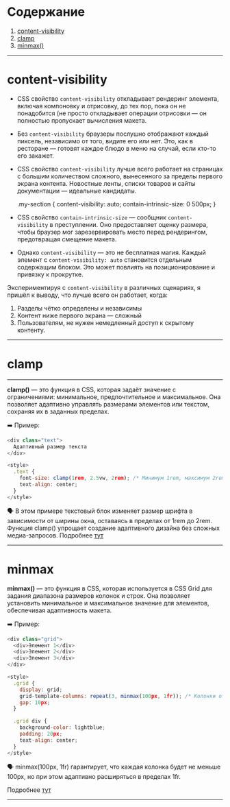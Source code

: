 # Содержание

1. [content-visibility](#content-visibility)
2. [clamp](#clamp)
3. [minmax()](#minmax)

---

# content-visibility

- CSS свойство `content-visibility` откладывает рендеринг элемента,  
  включая компоновку и отрисовку, до тех пор, пока он не понадобится (не просто откладывает операции отрисовки — он полностью пропускает вычисления макета.
- Без `content-visibility` браузеры послушно отображают каждый пиксель,
  независимо от того, видите его или нет. Это, как в ресторане —
  готовят каждое блюдо в меню на случай, если кто-то его закажет.

- CSS свойство `content-visibility` лучше всего работает на страницах с
  большим количеством сложного, вынесенного за пределы первого экрана
  контента. Новостные ленты, списки товаров и сайты документации —
  идеальные кандидаты.

  .my-section {
  content-visibility: auto;
  contain-intrinsic-size: 0 500px;
  }

- CSS свойство `contain-intrinsic-size` — сообщник `content-visibility`
  в преступлении. Оно предоставляет оценку размера, чтобы браузер мог
  зарезервировать место перед рендерингом, предотвращая смещение
  макета.
- Однако `content-visibility` — это не бесплатная магия. Каждый элемент
  с `content-visibility: auto` становится отдельным содержащим блоком.
  Это может повлиять на позиционирование и привязку к прокрутке.

Экспериментируя с `content-visibility` в различных сценариях, я пришёл к выводу, что лучше всего он работает, когда:

1.  Разделы чётко определены и независимы
2.  Контент ниже первого экрана — сложный
3.  Пользователям, не нужен немедленный доступ к скрытому контенту.

<hr/>

# clamp

---

**clamp()** — это функция в CSS, которая задаёт значение с ограничениями: минимальное, предпочтительное и максимальное. Она позволяет адаптивно управлять размерами элементов или текстом, сохраняя их в заданных пределах.

➡️ Пример:

```js
<div class="text">
  Адаптивный размер текста
</div>

<style>
  .text {
    font-size: clamp(1rem, 2.5vw, 2rem); /* Минимум 1rem, максимум 2rem, предпочтение — 2.5% ширины окна */
    text-align: center;
  }
</style>
```

🗣️ В этом примере текстовый блок изменяет размер шрифта в зависимости от ширины окна, оставаясь в пределах от 1rem до 2rem. Функция clamp() упрощает создание адаптивного дизайна без сложных медиа-запросов.
Подробнее [тут](https://developer.mozilla.org/en-US/docs/Web/CSS/clamp)

<hr/>

# minmax

**minmax()** — это функция в CSS, которая используется в CSS Grid для задания диапазона размеров колонок и строк. Она позволяет установить минимальное и максимальное значение для элементов, обеспечивая адаптивность макета.

➡️ Пример:

```js
<div class="grid">
  <div>Элемент 1</div>
  <div>Элемент 2</div>
  <div>Элемент 3</div>
</div>

<style>
  .grid {
    display: grid;
    grid-template-columns: repeat(3, minmax(100px, 1fr)); /* Колонки от 100px до равномерного распределения */
    gap: 10px;
  }

  .grid div {
    background-color: lightblue;
    padding: 20px;
    text-align: center;
  }
</style>
```

🗣️ minmax(100px, 1fr) гарантирует, что каждая колонка будет не меньше 100px, но при этом адаптивно расширяться в пределах 1fr.

Подробнее [тут](https://developer.mozilla.org/en-US/docs/Web/CSS/minmax)

<hr/>
